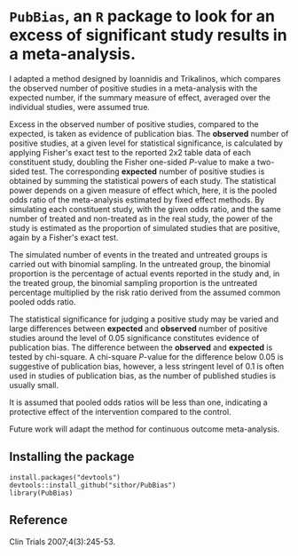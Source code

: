 # `PubBias`, an `R` package to look for an excess of significant study results in a meta-analysis.

I adapted a method designed by Ioannidis and Trikalinos, which
compares the observed number of positive studies in a meta-analysis with
the expected number, if the summary measure of effect, averaged over the
individual studies, were assumed true. 

Excess in the observed number of positive studies, compared to the expected, 
is taken as evidence of publication bias. The **observed** number of positive studies, at a given level
for statistical significance, is calculated by applying Fisher's exact test
to the reported 2x2 table data of each constituent study, doubling the
Fisher one-sided *P*-value to make a two-sided test. The corresponding
**expected** number of positive studies is obtained by summing the statistical
powers of each study. The statistical power depends on a given measure of
effect which, here, it is the pooled odds ratio of the meta-analysis estimated by fixed effect methods.
By simulating each constituent study, with the given odds ratio, and
the same number of treated and non-treated as in the real study, the power
of the study is estimated as the proportion of simulated studies that are
positive, again by a Fisher's exact test. 

The simulated number of events in the treated and untreated groups is carried out with binomial sampling. In the
untreated group, the binomial proportion is the percentage of actual
events reported in the study and, in the treated group, the binomial
sampling proportion is the untreated percentage multiplied by the risk
ratio derived from the assumed common pooled odds ratio. 

The statistical significance for judging a positive study may be varied and large
differences between **expected** and **observed** number of positive studies around
the level of 0.05 significance constitutes evidence of publication bias. 
The difference between the **observed** and **expected** is tested by chi-square. A
chi-square *P*-value for the difference below 0.05 is suggestive of
publication bias, however, a less stringent level of 0.1 is often used in
studies of publication bias, as the number of published studies is usually
small. 

It is assumed that pooled odds ratios will be less than one, 
indicating a protective effect of the intervention compared to the control.

Future work will adapt the method for continuous outcome meta-analysis.

## Installing the package
`install.packages("devtools")`\
`devtools::install_github("sithor/PubBias")`\
`library(PubBias)`

## Reference
Clin Trials 2007;4(3):245-53.
